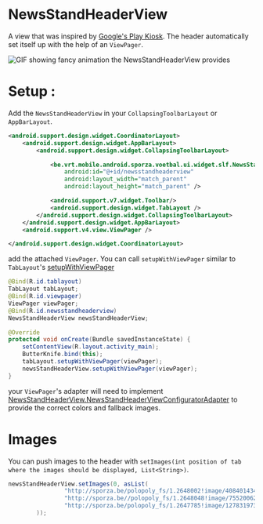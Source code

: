 # NewsStandHeaderView
A view that was inspired by [Google's Play Kiosk](https://play.google.com/store/apps/details?id=com.google.android.apps.magazines).
The header automatically set itself up with the help of an ```ViewPager```.

![GIF showing fancy animation the NewsStandHeaderView provides](http://i.imgur.com/ybujP3g.gif)

# Setup :

Add the ```NewsStandHeaderView``` in your ```CollapsingToolbarLayout``` or ```AppBarLayout```.

``` xml
<android.support.design.widget.CoordinatorLayout>
    <android.support.design.widget.AppBarLayout>
        <android.support.design.widget.CollapsingToolbarLayout>

            <be.vrt.mobile.android.sporza.voetbal.ui.widget.slf.NewsStandHeaderView
                android:id="@+id/newsstandheaderview"
                android:layout_width="match_parent"
                android:layout_height="match_parent" />

            <android.support.v7.widget.Toolbar/>
            <android.support.design.widget.TabLayout />
        </android.support.design.widget.CollapsingToolbarLayout>
    </android.support.design.widget.AppBarLayout>
    <android.support.v4.view.ViewPager />

</android.support.design.widget.CoordinatorLayout>
```

add the attached ```ViewPager```.
You can call ```setupWithViewPager``` similar to ```TabLayout```'s [setupWithViewPager](http://developer.android.com/reference/android/support/design/widget/TabLayout.html#setupWithViewPager(android.support.v4.view.ViewPager))

``` java
@Bind(R.id.tablayout)
TabLayout tabLayout;
@Bind(R.id.viewpager)
ViewPager viewPager;
@Bind(R.id.newsstandheaderview)
NewsStandHeaderView newsStandHeaderView;

@Override
protected void onCreate(Bundle savedInstanceState) {
    setContentView(R.layout.activity_main);
    ButterKnife.bind(this);
    tabLayout.setupWithViewPager(viewPager);
    newsStandHeaderView.setupWithViewPager(viewPager);
}
```

your ```ViewPager```'s adapter will need to implement [NewsStandHeaderView.NewsStandHeaderViewConfiguratorAdapter](https://github.com/timrijckaert/NewsStandHeaderView/blob/906f7f9028dd3d8c9c3712ac0169b620a9eee9f9/sample/src/main/java/com/example/sample/MockFragmentAdapter.java)
to provide the correct colors and fallback images.

# Images

You can push images to the header with ```setImages(int position of tab where the images should be displayed, List<String>)```.

``` java
newsStandHeaderView.setImages(0, asList(
                "http://sporza.be/polopoly_fs/1.2648002!image/4084014349.jpg_gen/derivatives/landscape670/4084014349.jpg",
                "http://sporza.be//polopoly_fs/1.2648048!image/755200629.jpg_gen/derivatives/landscape670/755200629.jpg",
                "http://sporza.be/polopoly_fs/1.2647785!image/1278319731.jpg_gen/derivatives/landscape670/1278319731.jpg"
        ));
```